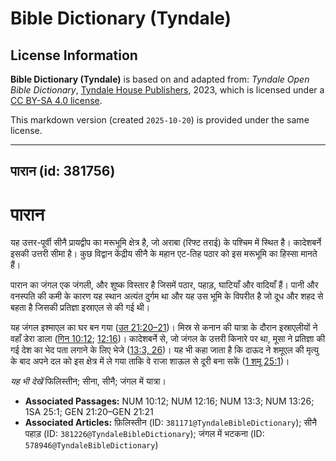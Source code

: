 # Bible Dictionary (Tyndale)

## License Information

**Bible Dictionary (Tyndale)** is based on and adapted from: _Tyndale Open Bible Dictionary_, [Tyndale House Publishers](https://tyndaleopenresources.com/), 2023, which is licensed under a [CC BY-SA 4.0 license](https://creativecommons.org/licenses/by-sa/4.0/legalcode.en).

This markdown version (created `2025-10-20`) is provided under the same license.



--------------------------------

## पारान (id: 381756)

पारान
=====

यह उत्तर\-पूर्वी सीनै प्रायद्वीप का मरूभूमि क्षेत्र है, जो अराबा (रिफ्ट तराई) के पश्चिम में स्थित है। कादेशबर्ने इसकी उत्तरी सीमा है। कुछ विद्वान केंद्रीय सीनै के महान एट\-तिह पठार को इस मरूभूमि का हिस्सा मानते हैं।

पारान का जंगल एक जंगली, और शुष्क विस्तार है जिसमें पठार, पहाड़, घाटियाँ और वादियाँ हैं। पानी और वनस्पति की कमी के कारण यह स्थान अत्यंत दुर्गम था और यह उस भूमि के विपरीत है जो दूध और शहद से बहता है जिसकी प्रतिज्ञा इस्राएल से की गई थी।

यह जंगल इश्माएल का घर बन गया ([उत 21:20–21](https://ref.ly/Gen21:20-Gen21:21))। मिस्र से कनान की यात्रा के दौरान इस्राएलीयों ने वहाँ डेरा डाला ([गिन 10:12](https://ref.ly/Num10:12); [12:16](https://ref.ly/Num12:16))। कादेशबर्ने से, जो जंगल के उत्तरी किनारे पर था, मूसा ने प्रतिज्ञा की गई देश का भेद पता लगाने के लिए भेजे ([13:3, 26](https://ref.ly/Num13:3,Num13:26))। यह भी कहा जाता है कि दाऊद ने शमूएल की मृत्यु के बाद अपने दल को इस क्षेत्र में ले गया ताकि वे राजा शाऊल से दूरी बना सकें ([1 शमू 25:1](https://ref.ly/1Sam25:1))।

*यह भी देखें* फिलिस्तीन; सीना, सीनै; जंगल में यात्रा।

* **Associated Passages:** NUM 10:12; NUM 12:16; NUM 13:3; NUM 13:26; 1SA 25:1; GEN 21:20–GEN 21:21
* **Associated Articles:** फ़िलिस्तीन (ID: `381171@TyndaleBibleDictionary`); सीनै पहाड़ (ID: `381226@TyndaleBibleDictionary`); जंगल में भटकना (ID: `578946@TyndaleBibleDictionary`)

